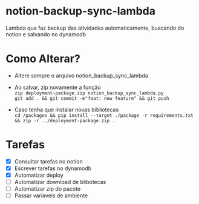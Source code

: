 # notion-backup-sync-lambda
Lambda que faz backup das atividades automaticamente, buscando do notion e salvando no dynamodb

# Como Alterar?

+ Altere sempre o arquivo notion_backup_sync_lambda
+ Ao salvar, zip novamente a função <br/>
    `zip deployment-package.zip notion_backup_sync_lambda.py`<br/>
    `git add . && git commit -m"feat: new feature" && git push` 

+ Caso tenha que instalar novas bibliotecas <br/>
    `cd /packages && pip install --target ./package -r requirements.txt && zip -r ../deployment-package.zip . `

# Tarefas

- [x] Consultar tarefas no notion
- [x] Escrever tarefas no dynamodb
- [x] Automatizar deploy
- [ ] Automatizar download de blibotecas
- [ ] Automatizar zip do pacote
- [ ] Passar variaveis de ambiente 
